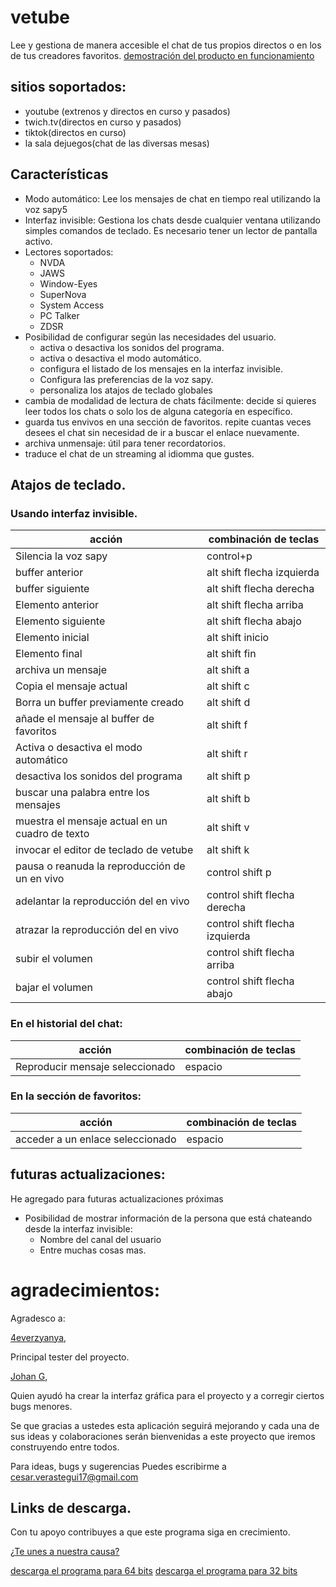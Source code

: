 # vetube
Lee y gestiona de manera accesible el chat de tus propios directos o en los de tus creadores favoritos.
[demostración del producto en funcionamiento](https://youtu.be/4XawJoBymPs)
## sitios soportados:
- youtube (extrenos y directos en curso y pasados)
- twich.tv(directos en curso y pasados)
- tiktok(directos en curso)
- la sala dejuegos(chat de las diversas mesas)
## Características
- Modo automático: Lee los mensajes de chat en tiempo real utilizando la voz sapy5
- Interfaz invisible: Gestiona los chats desde cualquier ventana utilizando simples comandos de teclado. Es necesario tener un lector de pantalla activo.
- Lectores soportados:
  - NVDA
  - JAWS
  - Window-Eyes
  - SuperNova
  - System Access
  - PC Talker
  - ZDSR
- Posibilidad de configurar según las necesidades del usuario.
  - activa o desactiva los sonidos del programa.
  - activa o desactiva el modo automático. 
  - configura el listado de los mensajes en la interfaz invisible.
  - Configura las preferencias de la voz sapy.
  - personaliza los atajos de teclado globales
- cambia de modalidad de lectura de chats fácilmente: decide si quieres leer todos los chats o solo los de alguna categoría en específico.
- guarda tus envivos en una sección de favoritos. repite cuantas veces  desees el chat sin necesidad de ir a buscar el enlace nuevamente.
- archiva unmensaje: útil para tener recordatorios.
- traduce el chat de un streaming al idiomma que  gustes.

## Atajos de teclado.
### Usando interfaz invisible.
| acción                    | combinación de teclas |
| ------------------------- | ----------- |
| Silencia la voz sapy      | control+p           |
| buffer anterior      | alt shift flecha izquierda            |
| buffer siguiente      | alt shift flecha derecha            |
| Elemento anterior      | alt shift flecha arriba           |
| Elemento siguiente      | alt shift flecha abajo           |
| Elemento inicial      | alt shift inicio           |
| Elemento final      | alt shift fin           |
| archiva un mensaje      | alt shift a           |
| Copia el mensaje actual      | alt shift c           |
| Borra un buffer previamente creado      | alt shift d           |
| añade el mensaje al buffer de favoritos      | alt shift f           |
| Activa o desactiva el modo automático      | alt shift r           |
| desactiva los sonidos del programa      | alt shift p           |
| buscar una palabra entre  los mensajes      | alt shift b           |
| muestra el mensaje actual en un cuadro de texto      | alt shift v           |
| invocar el editor de teclado de vetube      | alt shift k           |
| pausa o reanuda la reproducción de un en vivo      | control shift p           |
| adelantar la reproducción del en vivo      | control shift flecha derecha           |
| atrazar la reproducción del en vivo      | control shift flecha izquierda           |
| subir el volumen      | control shift flecha arriba           |
| bajar el volumen      | control shift flecha abajo           |

### En el historial  del chat:
| acción                    | combinación de teclas |
| ------------------------- | ----------- |
| Reproducir mensaje seleccionado      | espacio           |

### En la sección de favoritos:
| acción                    | combinación de teclas |
| ------------------------- | ----------- |
| acceder a un enlace seleccionado      | espacio           |

## futuras actualizaciones:
He agregado para  futuras actualizaciones próximas
- Posibilidad de mostrar información de la persona que está chateando desde la interfaz invisible:
  - Nombre del canal del usuario
  - Entre muchas cosas mas.

# agradecimientos:
Agradesco a:

[4everzyanya](https://www.youtube.com/c/4everzyanya/),

Principal tester del proyecto.

[Johan G](https://github.com/JohanAnim),

Quien ayudó  ha crear la interfaz gráfica para el proyecto y a corregir  ciertos bugs menores.

Se que gracias a ustedes esta aplicación seguirá mejorando y cada una de sus ideas y colaboraciones serán bienvenidas a este proyecto que iremos construyendo entre todos.

Para ideas, bugs y sugerencias Puedes escribirme a 
cesar.verastegui17@gmail.com
## Links de descarga.
Con tu apoyo contribuyes a que este programa siga en crecimiento.

[¿Te unes a nuestra causa?](https://www.paypal.com/donate/?hosted_button_id=5ZV23UDDJ4C5U)

[descarga el programa para 64 bits](https://github.com/metalalchemist/VeTube/releases/download/v2.8/VeTube-x64.zip)
[descarga el programa para 32 bits](https://github.com/metalalchemist/VeTube/releases/download/v2.8/VeTube-x86.zip)
